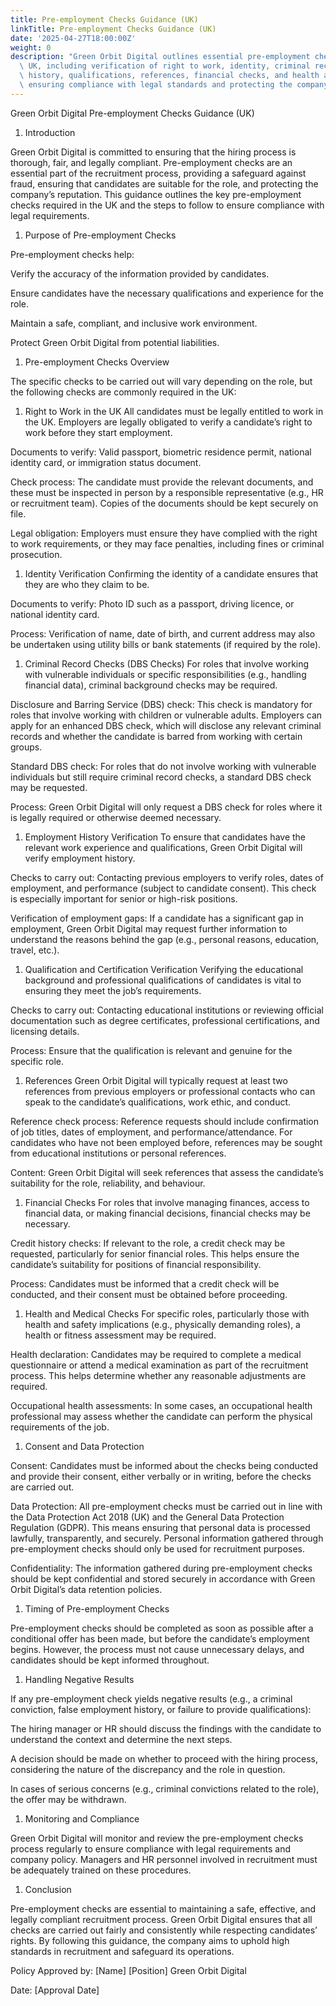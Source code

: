 ```yaml
---
title: Pre-employment Checks Guidance (UK)
linkTitle: Pre-employment Checks Guidance (UK)
date: '2025-04-27T18:00:00Z'
weight: 0
description: "Green Orbit Digital outlines essential pre-employment checks in the\
  \ UK, including verification of right to work, identity, criminal records, employment\
  \ history, qualifications, references, financial checks, and health assessments,\
  \ ensuring compliance with legal standards and protecting the company\u2019s reputation."
---
```





Green Orbit Digital Pre-employment Checks Guidance (UK)

1. Introduction

Green Orbit Digital is committed to ensuring that the hiring process is thorough, fair, and legally compliant. Pre-employment checks are an essential part of the recruitment process, providing a safeguard against fraud, ensuring that candidates are suitable for the role, and protecting the company’s reputation. This guidance outlines the key pre-employment checks required in the UK and the steps to follow to ensure compliance with legal requirements.

1. Purpose of Pre-employment Checks

Pre-employment checks help:

Verify the accuracy of the information provided by candidates.

Ensure candidates have the necessary qualifications and experience for the role.

Maintain a safe, compliant, and inclusive work environment.

Protect Green Orbit Digital from potential liabilities.

1. Pre-employment Checks Overview

The specific checks to be carried out will vary depending on the role, but the following checks are commonly required in the UK:

1. Right to Work in the UK
All candidates must be legally entitled to work in the UK. Employers are legally obligated to verify a candidate’s right to work before they start employment.

Documents to verify: Valid passport, biometric residence permit, national identity card, or immigration status document.

Check process: The candidate must provide the relevant documents, and these must be inspected in person by a responsible representative (e.g., HR or recruitment team). Copies of the documents should be kept securely on file.

Legal obligation: Employers must ensure they have complied with the right to work requirements, or they may face penalties, including fines or criminal prosecution.

1. Identity Verification
Confirming the identity of a candidate ensures that they are who they claim to be.

Documents to verify: Photo ID such as a passport, driving licence, or national identity card.

Process: Verification of name, date of birth, and current address may also be undertaken using utility bills or bank statements (if required by the role).

1. Criminal Record Checks (DBS Checks)
For roles that involve working with vulnerable individuals or specific responsibilities (e.g., handling financial data), criminal background checks may be required.

Disclosure and Barring Service (DBS) check: This check is mandatory for roles that involve working with children or vulnerable adults. Employers can apply for an enhanced DBS check, which will disclose any relevant criminal records and whether the candidate is barred from working with certain groups.

Standard DBS check: For roles that do not involve working with vulnerable individuals but still require criminal record checks, a standard DBS check may be requested.

Process: Green Orbit Digital will only request a DBS check for roles where it is legally required or otherwise deemed necessary.

1. Employment History Verification
To ensure that candidates have the relevant work experience and qualifications, Green Orbit Digital will verify employment history.

Checks to carry out: Contacting previous employers to verify roles, dates of employment, and performance (subject to candidate consent). This check is especially important for senior or high-risk positions.

Verification of employment gaps: If a candidate has a significant gap in employment, Green Orbit Digital may request further information to understand the reasons behind the gap (e.g., personal reasons, education, travel, etc.).

1. Qualification and Certification Verification
Verifying the educational background and professional qualifications of candidates is vital to ensuring they meet the job’s requirements.

Checks to carry out: Contacting educational institutions or reviewing official documentation such as degree certificates, professional certifications, and licensing details.

Process: Ensure that the qualification is relevant and genuine for the specific role.

1. References
Green Orbit Digital will typically request at least two references from previous employers or professional contacts who can speak to the candidate’s qualifications, work ethic, and conduct.

Reference check process: Reference requests should include confirmation of job titles, dates of employment, and performance/attendance. For candidates who have not been employed before, references may be sought from educational institutions or personal references.

Content: Green Orbit Digital will seek references that assess the candidate’s suitability for the role, reliability, and behaviour.

1. Financial Checks
For roles that involve managing finances, access to financial data, or making financial decisions, financial checks may be necessary.

Credit history checks: If relevant to the role, a credit check may be requested, particularly for senior financial roles. This helps ensure the candidate’s suitability for positions of financial responsibility.

Process: Candidates must be informed that a credit check will be conducted, and their consent must be obtained before proceeding.

1. Health and Medical Checks
For specific roles, particularly those with health and safety implications (e.g., physically demanding roles), a health or fitness assessment may be required.

Health declaration: Candidates may be required to complete a medical questionnaire or attend a medical examination as part of the recruitment process. This helps determine whether any reasonable adjustments are required.

Occupational health assessments: In some cases, an occupational health professional may assess whether the candidate can perform the physical requirements of the job.

1. Consent and Data Protection

Consent: Candidates must be informed about the checks being conducted and provide their consent, either verbally or in writing, before the checks are carried out.

Data Protection: All pre-employment checks must be carried out in line with the Data Protection Act 2018 (UK) and the General Data Protection Regulation (GDPR). This means ensuring that personal data is processed lawfully, transparently, and securely. Personal information gathered through pre-employment checks should only be used for recruitment purposes.

Confidentiality: The information gathered during pre-employment checks should be kept confidential and stored securely in accordance with Green Orbit Digital’s data retention policies.

1. Timing of Pre-employment Checks

Pre-employment checks should be completed as soon as possible after a conditional offer has been made, but before the candidate’s employment begins. However, the process must not cause unnecessary delays, and candidates should be kept informed throughout.

1. Handling Negative Results

If any pre-employment check yields negative results (e.g., a criminal conviction, false employment history, or failure to provide qualifications):

The hiring manager or HR should discuss the findings with the candidate to understand the context and determine the next steps.

A decision should be made on whether to proceed with the hiring process, considering the nature of the discrepancy and the role in question.

In cases of serious concerns (e.g., criminal convictions related to the role), the offer may be withdrawn.

1. Monitoring and Compliance

Green Orbit Digital will monitor and review the pre-employment checks process regularly to ensure compliance with legal requirements and company policy. Managers and HR personnel involved in recruitment must be adequately trained on these procedures.

1. Conclusion

Pre-employment checks are essential to maintaining a safe, effective, and legally compliant recruitment process. Green Orbit Digital ensures that all checks are carried out fairly and consistently while respecting candidates’ rights. By following this guidance, the company aims to uphold high standards in recruitment and safeguard its operations.

Policy Approved by:
[Name]
[Position]
Green Orbit Digital

Date:
[Approval Date]